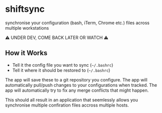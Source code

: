 # shiftsync

synchronise your configuration (bash, iTerm, Chrome etc.) files across multiple workstations

:warning: UNDER DEV, COME BACK LATER OR WATCH :warning:

## How it Works
- Tell it the config file you want to sync (`~/.bashrc`)
- Tell it where it should be restored to (`~/.bashrc`)

The app will save these to a git repository you configure.
The app will automatically pull/push changes to your configurations when tracked.
The app will automatically try to fix any merge conflicts that might happen.

This should all result in an application that seemlessly allows you synchronise multiple confiration files accross multiple hosts.

